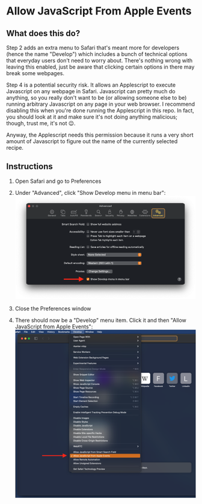 Allow JavaScript From Apple Events
==================================

## What does this do?
Step 2 adds an extra menu to Safari that's meant more for developers (hence the name "Develop") which includes a bunch
of technical options that everyday users don't need to worry about.  There's nothing wrong with leaving this enabled,
just be aware that clicking certain options in there may break some webpages.

Step 4 is a potential security risk.  It allows an Applescript to execute Javascript on any webpage in Safari.
Javascript can pretty much do anything, so you really don't want to be (or allowing someone else to be) running
arbitrary Javascript on any page in your web browser.  I recommend disabling this when you're done running the
Applescript in this repo.  In fact, you should look at it and make sure it's not doing anything malicious; though, trust
me, it's not 😉.

Anyway, the Applescript needs this permission because it runs a very short amount of Javascript to figure out the name
of the currently selected recipe.

## Instructions

1. Open Safari and go to Preferences

2. Under "Advanced", click "Show Develop menu in menu bar":\
   ![](images/show-develop-menu.png)

3. Close the Preferences window

4. There should now be a "Develop" menu item.  Click it and then "Allow JavaScript from Apple Events":\
   ![](images/allow-javascript.png)
